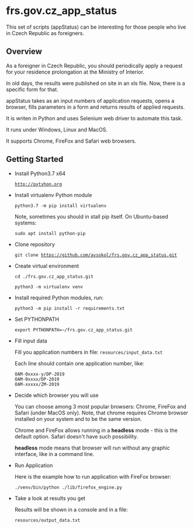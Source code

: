 # frs.gov.cz_app_status

This set of scripts (appStatus) can be interesting for those people who live in Czech Republic as foreigners.

## Overview

As a foreigner in Czech Republic, you should periodically apply a request for your residence prolongation at the Ministry of Interior.

In old days, the results were published on site in an xls file. Now, there is a specific form for that.

appStatus takes as an input numbers of application requests, opens a browser, fills parameters in a form and returns results of applied requests.

It is writen in Python and uses Selenium web driver to automate this task.

It runs under Windows, Linux and MacOS.

It supports Chrome, FireFox and Safari web browsers.

## Getting Started

* Install Python3.7 x64

    <code>http://pytyhon.org</code>

*  Install virtualenv Python module

    <code>python3.7 -m pip install virtualenv</code>
    
    Note, sometimes you should in stall pip itself. On Ubuntu-based systems:
    
    <code>sudo apt install python-pip</code>
  
* Clone repository

  <code>git clone https://github.com/avsokol/frs.gov.cz_app_status.git</code>

* Create virtual environment

  <code>cd ./frs.gov.cz_app_status.git</code>

  <code>python3 -m virtualenv venv</code>

* Install required Python modules, run:

  <code>python3 -m pip install -r requirements.txt</code>

* Set PYTHONPATH
  
  <code>export PYTHONPATH=~/frs.gov.cz_app_status.git</code>

* Fill input data

    Fill you application numbers in file:
    <code>resources/input_data.txt</code>
    
    Each line should contain one application number, like:
    
    <code>OAM-0xxxx-y/DP-2019</code><br>
    <code>OAM-0xxxx/DP-2019</code><br>
    <code>OAM-xxxxx/ZM-2019</code>

* Decide which browser you will use

    You can choose among 3 most popular browsers: Chrome, FireFox and Safari (under MacOS only).
    Note, that chrome requires Chrome browser installed on your system and to be the same version.

    Chrome and FireFox allows running in a **headless** mode - this is the default option. Safari doesn't have such possibility.
    
    **headless** mode means that browser will run without any graphic interface, like in a command line.

* Run Application

    Here is the example how to run application with FireFox browser:
    
    <code>./venv/bin/python ./lib/firefox_engine.py</code>
 
* Take a look at results you get

    Results will be shown in a console and in a file:
    
    <code>resources/output_data.txt</code>
